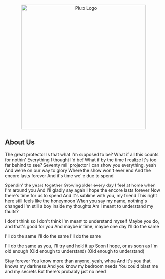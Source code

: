 <p align="center"><img src="![Pluto-small](https://user-images.githubusercontent.com/28534765/204599469-f5ef98ee-8b87-48e8-bdd1-a0d0eca48bdc.png)" width="400" alt="Pluto Logo"></p>



## About Us

The great protector
Is that what I'm supposed to be?
What if all this counts for nothin'
Everything I thought I'd be?
What if by the time I realize
It's too far behind to see?
Seventy mil' projector
I can show you everything, yeah
And we're on our way to glory
Where the show won't ever end
And the encore lasts forever
And it's time we're due to spend

Spendin' the years together
Growing older every day
I feel at home when I'm around you
And I'll gladly say again
I hope the encore lasts forever
Now there's time for us to spend
And it's sublime with you, my friend
This right here still feels like the honeymoon
When you say my name, nothing's changed
I'm still a boy inside my thoughts
Am I meant to understand my faults?

I don't think so
I don't think I'm meant to understand myself
Maybe you do, and that's good for you
And maybe in time, maybe one day
I'll do the same

I'll do the same
I'll do the same
I'll do the same

I'll do the same as you, I'll try and hold it up
Soon I hope, or as soon as I'm old enough
(Old enough to understand)
(Old enough to understand)

Stay forever
You know more than anyone, yeah, whoa
And it's you that knows my darkness
And you know my bedroom needs
You could blast me and my secrets
But there's probably just no need
